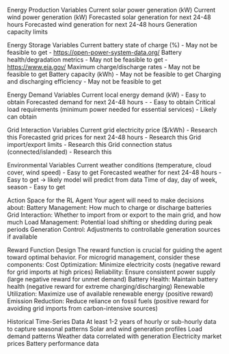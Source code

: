 Energy Production Variables
Current solar power generation (kW)
Current wind power generation (kW)
Forecasted solar generation for next 24-48 hours
Forecasted wind generation for next 24-48 hours
Generation capacity limits

Energy Storage Variables
Current battery state of charge (%) - May not be feasible to get - https://open-power-system-data.org/
Battery health/degradation metrics - May not be feasible to get - https://www.eia.gov/
Maximum charge/discharge rates - May not be feasible to get
Battery capacity (kWh) - May not be feasible to get
Charging and discharging efficiency - May not be feasible to get





Energy Demand Variables
Current local energy demand (kW) - Easy to obtain
Forecasted demand for next 24-48 hours - - Easy to obtain
Critical load requirements (minimum power needed for essential services) - Likely can obtain

Grid Interaction Variables
Current grid electricity price ($/kWh) - Research this
Forecasted grid prices for next 24-48 hours - Research this
Grid import/export limits - Research this
Grid connection status (connected/islanded) - Research this

Environmental Variables
Current weather conditions (temperature, cloud cover, wind speed) - Easy to get
Forecasted weather for next 24-48 hours - Easy to get -> likely model will predict from data
Time of day, day of week, season - Easy to get

Action Space for the RL Agent
Your agent will need to make decisions about:
Battery Management: How much to charge or discharge batteries
Grid Interaction: Whether to import from or export to the main grid, and how much
Load Management: Potential load shifting or shedding during peak periods
Generation Control: Adjustments to controllable generation sources if available

Reward Function Design
The reward function is crucial for guiding the agent toward optimal behavior. For microgrid management, consider these components:
Cost Optimization: Minimize electricity costs (negative reward for grid imports at high prices)
Reliability: Ensure consistent power supply (large negative reward for unmet demand)
Battery Health: Maintain battery health (negative reward for extreme charging/discharging)
Renewable Utilization: Maximize use of available renewable energy (positive reward)
Emission Reduction: Reduce reliance on fossil fuels (positive reward for avoiding grid imports from carbon-intensive sources)


Historical Time-Series Data
At least 1-2 years of hourly or sub-hourly data to capture seasonal patterns 
Solar and wind generation profiles
Load demand patterns
Weather data correlated with generation
Electricity market prices
Battery performance data
